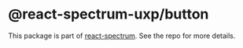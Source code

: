 # @react-spectrum-uxp/button

This package is part of [react-spectrum](https://github.com/adobe/react-spectrum). See the repo for more details.
